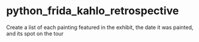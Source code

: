 # python_frida_kahlo_retrospective
Create a list of each painting featured in the exhibit, the date it was painted, and its spot on the tour
